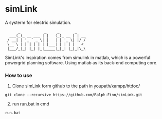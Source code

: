 # simLink
A systerm for electric simulation.
```
      _           _     _       _
  ___(_)_ __ ___ | |   (_)_ __ | | __
 / __| | '_ ` _ \| |   | | '_ \| |/ /
 \__ \ | | | | | | |___| | | | |   <
 |___/_|_| |_| |_|_____|_|_| |_|_|\_\

```

SimLink's inspiration comes from simulink in matlab, which is a powerful powergrid planning software. Using matlab as its back-end computing core.

### How to use 

1. Clone simLink form github to the path in youpath/xampp/htdoc/
``` 
git clone --recursive https://github.com/Ralph-Finn/simLink.git
```

2. run run.bat in cmd
```
run.bat
```

